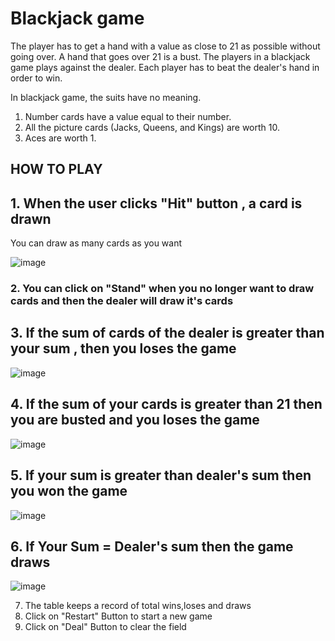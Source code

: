 # Blackjack game
The player has to get a hand with a value as close to 21 as possible without going over. 
A hand that goes over 21 is a bust. 
The players in a blackjack game plays against the dealer. Each player has to beat the dealer's hand in order to win.

In blackjack game, the suits have no meaning. 
1. Number cards have a value equal to their number.
2. All the picture cards (Jacks, Queens, and Kings) are worth 10. 
3. Aces are worth 1.


## HOW TO PLAY

## 1. When the user clicks "Hit" button , a card is drawn
You can draw as many cards as you want

![image](https://drive.google.com/file/d/19SAg9XSdZCGUNjzWFYdXV8MPbY9-3Obc/view?usp=sharing)

### 2. You can click on "Stand" when you no longer want to draw cards and then the dealer will draw it's cards

## 3. If the sum of cards of the dealer is greater than your sum , then you loses the game

![image](https://drive.google.com/file/d/1FGnigKBubR7aNAL3uPJ64jZEWCe8tlcB/view?usp=sharing)


## 4. If the sum of your cards is greater than 21 then you are busted and you loses the game

![image](https://drive.google.com/file/d/11eSsL4IjzrMPb_hOm283OkX4HvQMg2kt/view?usp=sharing)

## 5. If your sum is greater than dealer's sum then you won the game

![image](https://drive.google.com/file/d/1O6-yfjzHTMvUDQSVENVoApxZ0scmqJnE/view?usp=sharing)

## 6. If Your Sum = Dealer's sum then the game draws

![image](https://drive.google.com/file/d/175XreOSjbzTAgQesRfeaDvezHAN6l6X5/view?usp=sharing)


7. The table keeps a record of total wins,loses and draws
8. Click on "Restart" Button to start a new game
9. Click on "Deal" Button to clear the field
